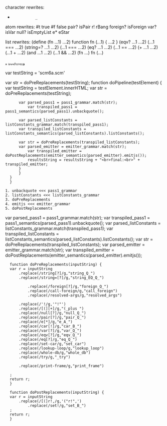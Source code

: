 character rewrites:
-				_

atom rewrites:
#t				true
#f				false
pair?				isPair
r!				rBang
foreign?			isForeign
var?				isVar
null?				isEmptyList
e*				eStar

list rewrites:
(define (fn ...1) ...2)		function fn (...1) { ...2 }
(eqv? ...1 ...2)		(...1 === ...2)
(string=? ...1 ...2)		(...1 === ...2)
(eq? ...1 ...2)			(...1 == ...2)
(+ ...1 ...2)			(...1 + ...2)
(and ...1 ...2)			(...1 && ...2)
(fn ...)			fn (...)


ₓ
ٖᵢᵣᵤᵥᵦᵧᵨᵩᵪₔ




var testString = 'scm6a.scm'

var str = doPreReplacements(testString);
      function doPipeline(testElement) {
	  var testString = testElement.innerHTML;
	  var str = doPreReplacements(testString);

          var parsed_pass1 = pass1_grammar.match(str);
              var transpiled_pass1 = pass1_semantics(parsed_pass1).unbackquote();
	      
	      var parsed_listConstants = listConstants_grammar.match(transpiled_pass1);
		  var transpiled_listConstants = listConstants_semantics(parsed_listConstants).listConstants();

		  var str = doPreReplacements(transpiled_listConstants);
		  var parsed_emitter = emitter_grammar.match(str);
		      var transpiled_emitter = doPostReplacements(emitter_semantics(parsed_emitter).emitjs());
		      resultsString = resultsString + "<br>final:<br>" + transpiled_emitter;
		  }
	      }
	  }
      }

```
1. unbackquote <<< pass1_grammar
2. listConstants <<< listConstants_grammar
3. doPreReplacements
4. emitjs <<< emitter_grammar
5. doPostReplacements
```



var parsed_pass1 = pass1_grammar.match(str);
var transpiled_pass1 = pass1_semantics(parsed_pass1).unbackquote();
var parsed_listConstants = listConstants_grammar.match(transpiled_pass1);
var transpiled_listConstants = listConstants_semantics(parsed_listConstants).listConstants();
var str = doPreReplacements(transpiled_listConstants);
var parsed_emitter = emitter_grammar.match(str);
var transpiled_emitter = doPostReplacements(emitter_semantics(parsed_emitter).emitjs());


      function doPreReplacements(inputString) {
	  var r = inputString
	      .replace(/string[?]/g,"string_Q_")
	      .replace(/string=[?]/g,"string_EQ_Q_")

              .replace(/foreign[?]/g,"foreign_Q_")
              .replace(/call-foreign/g,"call_foreign")
              .replace(/resolved-args/g,"resolved_args")

	      .replace(/'!/g,'"!"')
	      .replace(/[(][+]/g,"(_plus ")
	      .replace(/null[?]/g,"null_Q_")
	      .replace(/pair[?]/g,"pair_Q_")
	      .replace(/e[*]/g,"e_A_")
	      .replace(/car[!]/g,"car_B_")
	      .replace(/var[?]/g,"var_Q_")
	      .replace(/eqv[?]/g,"eqv_Q_")
	      .replace(/eq[?]/g,"eq_Q_")
	      .replace(/set-car/g,"set_car")
	      .replace(/lookup-loop/g,"lookup_loop")
	      .replace(/whole-db/g,"whole_db")
	      .replace(/try/g,"_try")

	      .replace(/print-frame/g,"print_frame")

	  ;
	  return r;
      }

      function doPostReplacements(inputString) {
	  var r = inputString
	      .replace(/[(]r!,/g,'("r!",')
              .replace(/set!/g,"set_B_")
	  ;
	  return r;
      }
      
